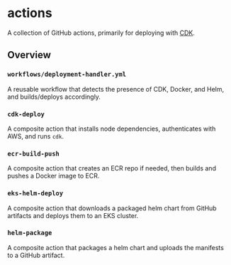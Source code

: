 # actions

A collection of GitHub actions, primarily for deploying with [CDK](https://aws.amazon.com/cdk/).

## Overview

### `workflows/deployment-handler.yml`

A reusable workflow that detects the presence of CDK, Docker, and Helm, and builds/deploys accordingly.

### `cdk-deploy`

A composite action that installs node dependencies, authenticates with AWS, and runs `cdk`.

### `ecr-build-push`

A composite action that creates an ECR repo if needed, then builds and pushes a Docker image to ECR.

### `eks-helm-deploy`

A composite action that downloads a packaged helm chart from GitHub artifacts and deploys them to an EKS cluster.

### `helm-package`

A composite action that packages a helm chart and uploads the manifests to a GitHub artifact.